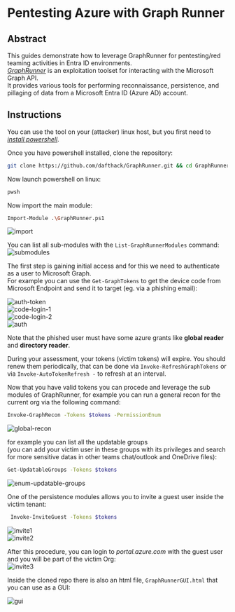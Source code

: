 # Pentesting Azure with Graph Runner

## Abstract
This guides demonstrate how to leverage GraphRunner for pentesting/red teaming activities in Entra ID environments.    
[*GraphRunner*](https://github.com/dafthack/GraphRunner) is an exploitation toolset for interacting with the Microsoft Graph API.  
It provides various tools for performing reconnaissance, persistence, and pillaging of data from a Microsoft Entra ID (Azure AD) account.  


## Instructions
You can use the tool on your (attacker) linux host, but you first need to [*install powershell*](https://learn.microsoft.com/en-us/powershell/scripting/install/installing-powershell-on-linux?view=powershell-7.5).  

Once you have powershell installed, clone the repository:  
```sh
git clone https://github.com/dafthack/GraphRunner.git && cd GraphRunner
```  

Now launch powershell on linux: 

```sh
pwsh
```  

Now import the main module:   
```sh
Import-Module .\GraphRunner.ps1
```  

![import](./media/first-import.png)  

You can list all sub-modules with the `List-GraphRunnerModules` command:  
![submodules](./media/list-submodules.png)  


The first step is gaining initial access and for this we need to authenticate as a user to Microsoft Graph.  
 For example you can use the `Get-GraphTokens` to get the device code from Microsoft Endpoint and send it to target (eg. via a phishing email):  

![auth-token](./media/get-auth-token.png)  
![code-login-1](./media/code-login-1.png)  
![code-login-2](./media/code-login-2.png)  
![auth](./media/auth.png)  
  

Note that the phished user must have some azure grants like **global reader** and **directory reader**.   

During your assessment, your tokens (victim tokens) will expire. 
You should renew them periodically, that can be done via `Invoke-RefreshGraphTokens` or via `Invoke-AutoTokenRefresh -` to refresh at an interval.  

Now that you have valid tokens you can procede and leverage the sub modules of GraphRunner, for example you can run a general recon for the current org via the following command:  
```sh
Invoke-GraphRecon -Tokens $tokens -PermissionEnum
```  

![global-recon](./media/global-recon.png)  

for example you can list all the updatable groups  
(you can add your victim user in these groups with its privileges and search for more sensitive datas in other teams chat/outlook and OneDrive files):   

```sh
Get-UpdatableGroups -Tokens $tokens
```  

![enum-updatable-groups](./media/enum-updatable-groups.png)  


One of the persistence modules allows you to invite a guest user inside the victim tenant:  
```sh
 Invoke-InviteGuest -Tokens $tokens
```  

![invite1](./media/invite-1.png)  
![invite2](./media/invite-2.png)  

After this procedure, you can login to *portal.azure.com* with the guest user and you will be part of the victim Org:  
![invite3](./media/invite-3.png)  


Inside the cloned repo there is also an html file, `GraphRunnerGUI.html` that you can use as a GUI:  

![gui](./media/gui.png)  







 
